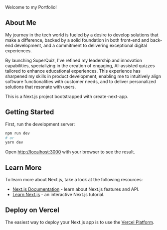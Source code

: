 Welcome to my Portfolio!

## About Me

My journey in the tech world is fueled by a desire to develop solutions that make a difference, backed by a solid foundation in both front-end and back-end development, and a commitment to delivering exceptional digital experiences.

By launching SuperQuiz, I've refined my leadership and innovation capabilities, specializing in the creation of engaging, AI-assisted quizzes tailored to enhance educational experiences. This experience has sharpened my skills in product development, enabling me to intuitively align software functionalities with customer needs, and to deliver personalized solutions that resonate with users.


This is a Next.js project bootstrapped with create-next-app.

## Getting Started

First, run the development server:

```bash
npm run dev
# or
yarn dev
```

Open [http://localhost:3000](http://localhost:3000) with your browser to see the result.


## Learn More

To learn more about Next.js, take a look at the following resources:

- [Next.js Documentation](https://nextjs.org/docs) - learn about Next.js features and API.
- [Learn Next.js](https://nextjs.org/learn) - an interactive Next.js tutorial.


## Deploy on Vercel

The easiest way to deploy your Next.js app is to use the [Vercel Platform](https://vercel.com/new?utm_source=github&utm_medium=readme&utm_campaign=next-example).



